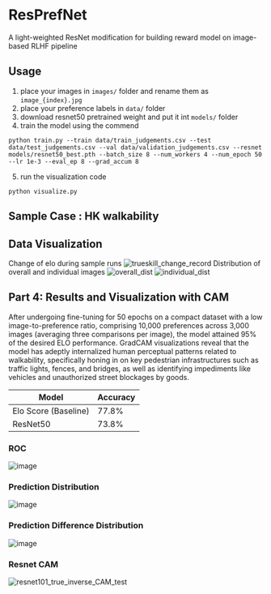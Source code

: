 # ResPrefNet
A light-weighted ResNet modification for building reward model on image-based RLHF pipeline

## Usage

1. place your images in ``` images/ ``` folder and rename them as ```image_{index}.jpg ```
2. place your preference labels in ``` data/ ``` folder
3. download resnet50 pretrained weight and put it int ``` models/ ``` folder
4. train the model using the commend
```
python train.py --train data/train_judgements.csv --test data/test_judgements.csv --val data/validation_judgements.csv --resnet models/resnet50_best.pth --batch_size 8 --num_workers 4 --num_epoch 50 --lr 1e-3 --eval_ep 8 --grad_accum 8
```
5. run the visualization code
```
python visualize.py
```

## Sample Case : HK walkability 

## Data Visualization
Change of elo during sample runs
![trueskill_change_record](https://user-images.githubusercontent.com/55791584/205874429-cc5d422f-fabd-4c61-a776-c33de9d6cc96.png)
Distribution of overall and individual images
![overall_dist](https://user-images.githubusercontent.com/55791584/205874664-a9990eca-e896-4eb4-8178-1e1e2d47da1a.png)
![individual_dist](https://user-images.githubusercontent.com/55791584/205874685-b50f4c0a-c369-40e2-9acc-ade74322328e.png)

## Part 4: Results and Visualization with CAM
After undergoing fine-tuning for 50 epochs on a compact dataset with a low image-to-preference ratio, comprising 10,000 preferences across 3,000 images (averaging three comparisons per image), the model attained 95% of the desired ELO performance. GradCAM visualizations reveal that the model has adeptly internalized human perceptual patterns related to walkability, specifically honing in on key pedestrian infrastructures such as traffic lights, fences, and bridges, as well as identifying impediments like vehicles and unauthorized street blockages by goods.

| Model | Accuracy |
| ----------- | ----------- |
| Elo Score (Baseline) | 77.8% |
| ResNet50 | 73.8% |

### ROC
![image](https://github.com/kenchanLOL/ResPrefNet/assets/55791584/efb5abdf-0d90-4a76-af4e-bce0af608430)
### Prediction Distribution
![image](https://github.com/kenchanLOL/ResPrefNet/assets/55791584/7344a5f0-bc95-4bcb-a6b0-66c990dbddc2)
### Prediction Difference Distribution
![image](https://github.com/kenchanLOL/ResPrefNet/assets/55791584/fc59e93c-400f-4157-b080-2bbc516b2618)

### Resnet CAM
![resnet101_true_inverse_CAM_test](https://user-images.githubusercontent.com/55791584/205890213-f75d14c4-3da9-445d-a5d9-9e6c6c6ce7cb.jpg)
